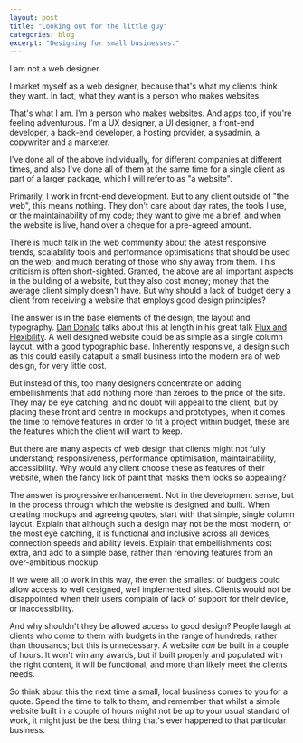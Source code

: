 ```yaml
---
layout: post
title: "Looking out for the little guy"
categories: blog
excerpt: "Designing for small businesses."
---
```


I am not a web designer.

I market myself as a web designer, because that's what my clients think they want. In fact, what they want is a person who makes websites.

That's what I am. I'm a person who makes websites. And apps too, if you're feeling adventurous. I'm a UX designer, a UI designer, a front-end developer, a back-end developer, a hosting provider, a sysadmin, a copywriter and a marketer.

I've done all of the above individually, for different companies at different times, and also I've done all of them at the same time for a single client as part of a larger package, which I will refer to as "a website".

Primarily, I work in front-end development. But to any client outside of "the web", this means nothing. They don't care about day rates, the tools I use, or the maintainability of my code; they want to give me a brief, and when the website is live, hand over a cheque for a pre-agreed amount.

There is much talk in the web community about the latest responsive trends, scalability tools and performance optimisations that should be used on the web; and much berating of those who shy away from them. This criticism is often short-sighted. Granted, the above are all important aspects in the building of a website, but they also cost money; money that the average client simply doesn't have. But why should a lack of budget deny a client from receiving a website that employs good design principles?

The answer is in the base elements of the design; the layout and typography. [Dan Donald](//twitter.com/hereinthehive) talks about this at length in his great talk [Flux and Flexibility](https://www.youtube.com/watch?v=zgne_bgSRx8). A well designed website could be as simple as a single column layout, with a good typographic base. Inherently responsive, a design such as this could easily catapult a small business into the modern era of web design, for very little cost.

But instead of this, too many designers concentrate on adding embellishments that add nothing more than zeroes to the price of the site. They may be eye catching, and no doubt will appeal to the client, but by placing these front and centre in mockups and prototypes, when it comes the time to remove features in order to fit a project within budget, these are the features which the client will want to keep.

But there are many aspects of web design that clients might not fully understand; responsiveness, performance optimisation, maintainability, accessibility. Why would any client choose these as features of their website, when the fancy lick of paint that masks them looks so appealing?

The answer is progressive enhancement. Not in the development sense, but in the process through which the website is designed and built. When creating mockups and agreeing quotes, start with that simple, single column layout. Explain that although such a design may not be the most modern, or the most eye catching, it is functional and inclusive across all devices, connection speeds and ability levels. Explain that embellishments cost extra, and add to a simple base, rather than removing features from an over-ambitious mockup.

If we were all to work in this way, the even the smallest of budgets could allow access to well designed, well implemented sites. Clients would not be disappointed when their users complain of lack of support for their device, or inaccessibility.

And why shouldn't they be allowed access to good design? People laugh at clients who come to them with budgets in the range of hundreds, rather than thousands; but this is unnecessary. A website *can* be built in a couple of hours. It won't win any awards, but if built properly and populated with the right content, it will be functional, and more than likely meet the clients needs.

So think about this the next time a small, local business comes to you for a quote. Spend the time to talk to them, and remember that whilst a simple website built in a couple of hours might not be up to your usual standard of work, it might just be the best thing that's ever happened to that particular business.